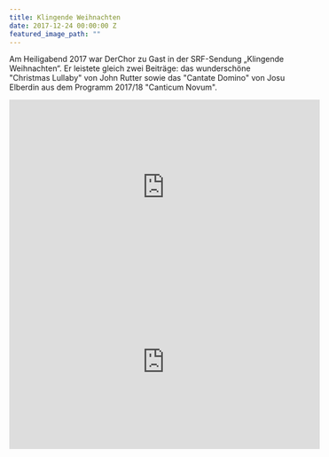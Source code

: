 ```yaml
---
title: Klingende Weihnachten
date: 2017-12-24 00:00:00 Z
featured_image_path: ""
---
```


Am Heiligabend 2017 war DerChor zu Gast in der SRF-Sendung „Klingende Weihnachten“. Er leistete gleich zwei Beitr&auml;ge: das wundersch&ouml;ne "Christmas Lullaby" von John Rutter sowie das "Cantate Domino" von Josu Elberdin aus dem Programm 2017/18 "Canticum Novum".

<iframe width="560" height="315" src="https://www.youtube.com/embed/l0h1_P5nGfI?ecver=1" frameborder="0" allowfullscreen="" allow="encrypted-media" gesture="media"></iframe>

<iframe width="560" height="315" src="https://www.youtube.com/embed/plB9kRyAzj0?ecver=1" frameborder="0" allowfullscreen="" allow="encrypted-media" gesture="media"></iframe>
